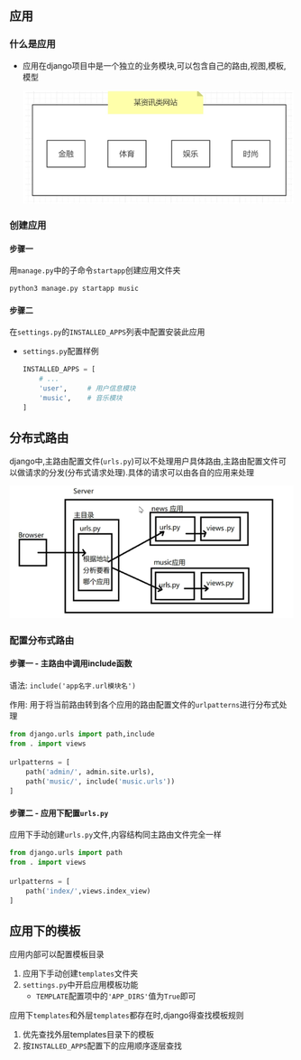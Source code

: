 ## 应用

### 什么是应用

+   应用在django项目中是一个独立的业务模块,可以包含自己的路由,视图,模板,模型

    ![](Img/6.png)	



### 创建应用

#### 步骤一

用`manage.py`中的子命令`startapp`创建应用文件夹

```bash
python3 manage.py startapp music
```

#### 步骤二

在`settings.py`的`INSTALLED_APPS`列表中配置安装此应用

+   `settings.py`配置样例

    ```python
    INSTALLED_APPS = [
        # ...
        'user',		# 用户信息模块
        'music',	# 音乐模块
    ]
    ```

    

## 分布式路由

django中,主路由配置文件(`urls.py`)可以不处理用户具体路由,主路由配置文件可以做请求的分发(分布式请求处理).具体的请求可以由各自的应用来处理

![](Img/7.png)	



### 配置分布式路由

#### 步骤一 - 主路由中调用include函数

语法: `include('app名字.url模块名')`

作用: 用于将当前路由转到各个应用的路由配置文件的`urlpatterns`进行分布式处理

```python
from django.urls import path,include
from . import views

urlpatterns = [
    path('admin/', admin.site.urls),
    path('music/', include('music.urls'))
]
```

#### 步骤二 - 应用下配置`urls.py`

应用下手动创建`urls.py`文件,内容结构同主路由文件完全一样

```python
from django.urls import path
from . import views

urlpatterns = [
    path('index/',views.index_view)
]
```



## 应用下的模板

应用内部可以配置模板目录

1.   应用下手动创建`templates`文件夹
2.   `settings.py`中开启应用模板功能
     +   `TEMPLATE`配置项中的`'APP_DIRS'`值为`True`即可

应用下`templates`和外层`templates`都存在时,django得查找模板规则

1.   优先查找外层templates目录下的模板
2.   按`INSTALLED_APPS`配置下的应用顺序逐层查找